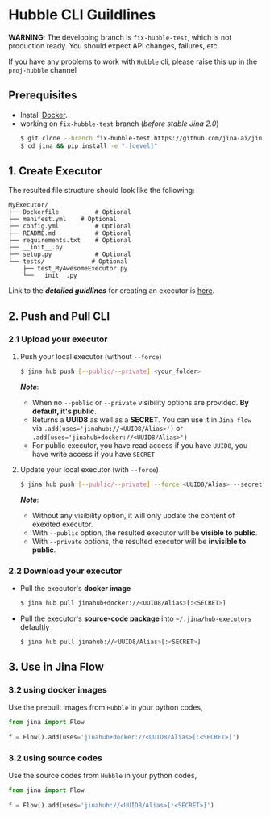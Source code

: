 # Hubble CLI Guildlines

**WARNING**: The developing branch is `fix-hubble-test`, which is not production ready.  You should expect API changes, failures, etc.

If you have any problems to work with `Hubble` cli, please raise this up in the `proj-hubble` channel

## Prerequisites

- Install [Docker](https://docs.docker.com/get-docker).
- working on `fix-hubble-test` branch (_before stable Jina 2.0_)
    ```bash
    $ git clone --branch fix-hubble-test https://github.com/jina-ai/jina.git
    $ cd jina && pip install -e ".[devel]"
    ```

## 1. Create Executor

The resulted file structure should look like the following:

```text
MyExecutor/
├── Dockerfile	        # Optional
├── manifest.yml	# Optional 
├── config.yml	        # Optional
├── README.md	        # Optional
├── requirements.txt	# Optional
├── __init__.py
├── setup.py	        # Optional
└── tests/	           # Optional
    ├── test_MyAwesomeExecutor.py
    └── __init__.py

```

Link to the _**detailed guidlines**_ for creating an executor is [here](https://github.com/jina-ai/executor-template/blob/main/.github/GUIDELINES.md).

## 2. Push and Pull CLI

### 2.1 Upload your executor

1. Push your local executor (without `--force`)
    ```bash
    $ jina hub push [--public/--private] <your_folder>
    ```
    _**Note**_: 
    - When no `--public` or `--private` visibility options are provided. **By default, it's public.**
    - Returns a **UUID8** as well as a **SECRET**. You can use it in `Jina flow` via `.add(uses='jinahub://<UUID8/Alias>')` or `.add(uses='jinahub+docker://<UUID8/Alias>')`
    - For public executor, you have read access if you have `UUID8`, you have write access if you have `SECRET`


2. Update your local executor (with `--force`)
    ```bash
    $ jina hub push [--public/--private] --force <UUID8/Alias> --secret <SECRET> <your_folder>
    ```
    _**Note**_:
    - Without any visibility option, it will only update the content of exexited executor.
    - With `--public` option, the resulted executor will be **visible to public**.
    - With `--private` options, the resulted executor will be **invisible to public**.

### 2.2 Download your executor

- Pull the executor's **docker image**
    ```bash
    $ jina hub pull jinahub+docker://<UUID8/Alias>[:<SECRET>]
    ```
- Pull the executor's **source-code package** into `~/.jina/hub-executors` defaultly
    ```bash
    $ jina hub pull jinahub://<UUID8/Alias>[:<SECRET>]
    ```

## 3. Use in Jina Flow

### 3.2 using docker images

Use the prebuilt images from `Hubble` in your python codes, 

```python
from jina import Flow
	
f = Flow().add(uses='jinahub+docker://<UUID8/Alias>[:<SECRET>]')
```


### 3.2 using source codes

Use the source codes from `Hubble` in your python codes,

```python
from jina import Flow
	
f = Flow().add(uses='jinahub://<UUID8/Alias>[:<SECRET>]')
```


